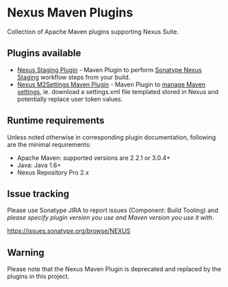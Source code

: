 <!--

    Sonatype Nexus (TM) Open Source Version
    Copyright (c) 2007-2015 Sonatype, Inc.
    All rights reserved. Includes the third-party code listed at http://links.sonatype.com/products/nexus/oss/attributions.

    This program and the accompanying materials are made available under the terms of the Eclipse Public License Version 1.0,
    which accompanies this distribution and is available at http://www.eclipse.org/legal/epl-v10.html.

    Sonatype Nexus (TM) Professional Version is available from Sonatype, Inc. "Sonatype" and "Sonatype Nexus" are trademarks
    of Sonatype, Inc. Apache Maven is a trademark of the Apache Software Foundation. M2eclipse is a trademark of the
    Eclipse Foundation. All other trademarks are the property of their respective owners.

-->
# Nexus Maven Plugins

Collection of Apache Maven plugins supporting Nexus Suite. 

## Plugins available

* [Nexus Staging Plugin](https://github.com/sonatype/nexus-maven-plugins/tree/master/staging/maven-plugin) - Maven Plugin to perform [Sonatype Nexus Staging](https://help.sonatype.com/repomanager2/staging-releases/staging-overview) workflow steps from your build. 
* [Nexus M2Settings Maven Plugin](https://github.com/sonatype/nexus-maven-plugins/tree/master/m2settings/maven-plugin) - Maven Plugin to [manage Maven settings](https://help.sonatype.com/repomanager2/managing-maven-settings), ie. download a settings.xml file templated stored in Nexus and potentially replace user token values.

## Runtime requirements

Unless noted otherwise in corresponding plugin documentation, following are the minimal requirements:

* Apache Maven: supported versions are 2.2.1 or 3.0.4+
* Java: Java 1.6+
* Nexus Repository Pro 2.x

## Issue tracking

Please use Sonatype JIRA to report issues (Component: Build Tooling) and *please specify plugin version you use and Maven version you use it with*.

https://issues.sonatype.org/browse/NEXUS

## Warning

Please note that the Nexus Maven Plugin is deprecated and replaced by the plugins in this project.
